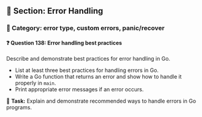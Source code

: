 ## 📘 Section: Error Handling  
### 🔹 Category: error type, custom errors, panic/recover  
#### ❓ Question 138: Error handling best practices

Describe and demonstrate best practices for error handling in Go.

- List at least three best practices for handling errors in Go.
- Write a Go function that returns an error and show how to handle it properly in `main`.
- Print appropriate error messages if an error occurs.

🔧 **Task:** Explain and demonstrate recommended ways to handle errors in Go programs.

